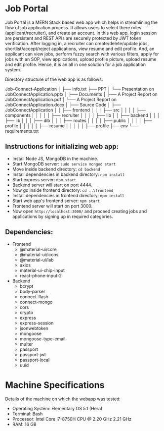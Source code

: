 # Job Portal

Job Portal is a MERN Stack based web app which helps in streamlining the flow of job application process. It allows users to select there roles (applicant/recruiter), and create an account. In this web app, login session are persistent and REST APIs are securely protected by JWT token verification. After logging in, a recruiter can create/delete/update jobs, shortlist/accept/reject applications, view resume and edit profile. And, an applicant can view jobs, perform fuzzy search with various filters, apply for jobs with an SOP, view applications, upload profile picture, upload resume and edit profile. Hence, it is an all in one solution for a job application system.


Directory structure of the web app is as follows:

Job-Connect-Application
│
├── info.txt
├── PPT
│   └── Presentation on JobConnectApplication.pptx
│
├── Documents
│   ├── A Project Report on JobConnectApplication.pdf
│   └── A Project Report on JobConnectApplication.docx
│
├── Source Code
│   ├── JobConnectApplication
│   │   ├── frontend
│   │   │   ├── src
│   │   │   │   ├── components
│   │   │   │   │   ├── recruiter
│   │   │   │   ├── lib
│   │   ├── backend
│   │   │   ├── lib
│   │   │   ├── dib
│   │   │   ├── routes
│   │   │   │   ├── public
│   │   │   │   ├── profile
│   │   │   │   │   ├── resume
│   │   │   │   │   ├── profile
├── env
└── requirements.txt


## Instructions for initializing web app:

- Install Node JS, MongoDB in the machine.
- Start MongoDB server: `sudo service mongod start`
- Move inside backend directory: `cd backend`
- Install dependencies in backend directory: `npm install`
- Start express server: `npm start`
- Backend server will start on port 4444.
- Now go inside frontend directory: `cd ..\frontend`
- Install dependencies in frontend directory: `npm install`
- Start web app's frontend server: `npm start`
- Frontend server will start on port 3000.
- Now open `http://localhost:3000/` and proceed creating jobs and applications by signing up in required categories.

## Dependencies:

- Frontend
  - @material-ui/core
  - @material-ui/icons
  - @material-ui/lab
  - axios
  - material-ui-chip-input
  - react-phone-input-2
- Backend
  - bcrypt
  - body-parser
  - connect-flash
  - connect-mongo
  - cors
  - crypto
  - express
  - express-session
  - jsonwebtoken
  - mongoose
  - mongoose-type-email
  - multer
  - passport
  - passport-jwt
  - passport-local
  - uuid

# Machine Specifications

Details of the machine on which the webapp was tested:

- Operating System: Elementary OS 5.1 (Hera)
- Terminal: Bash
- Processor: Intel Core i7-8750H CPU @ 2.20 GHz 2.21 GHz
- RAM: 16 GB
